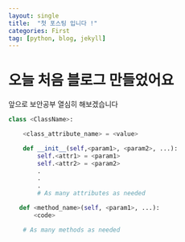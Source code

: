 ```yaml
---
layout: single
title:  "첫 포스팅 입니다 !"
categories: First
tag: [python, blog, jekyll]
---
```


# 오늘 처음 블로그 만들었어요 

앞으로 보안공부 열심히 해보겠습니다

```python
class <ClassName>:

    <class_attribute_name> = <value>

    def __init__(self,<param1>, <param2>, ...):
        self.<attr1> = <param1>
        self.<attr2> = <param2>
        .
        .
        .
        # As many attributes as needed

   def <method_name>(self, <param1>, ...):
       <code>

    # As many methods as needed
```



